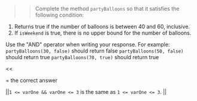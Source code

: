 >>Complete the method <code>partyBalloons</code> so that it satisfies the following condition:
<ol>
<li>Returns true if the number of balloons is between 40 and 60, inclusive.</li>
<li>If <code>isWeekend</code> is true, there is no upper bound for the number of balloons.</li>
</ol>
<p>Use the "AND" operator when writing your response.
For example:
<code>partyBalloons(30, false)</code> should return false
<code>partyBalloons(50, false)</code> should return true
<code>partyBalloons(70, true)</code> should return true </p><<

= the correct answer

||<code>1 &lt;= varOne &amp;&amp; varOne &lt;= 3</code> is the same as <code>1 &lt;= varOne &lt;= 3</code>. ||
